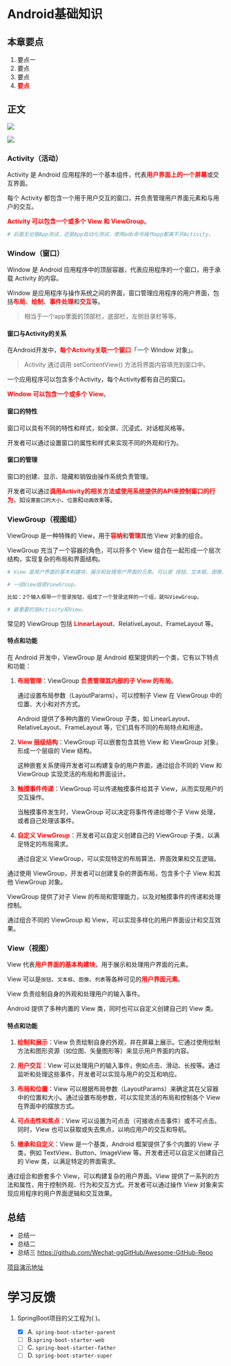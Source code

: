 # Android基础知识
## 本章要点
1. 要点一
1. 要点
1. 要点
1. **要点**

## 正文


![](assets/20230522153501.png)

![](assets/1_POXGKEbCuogABtx3lcqN9w.webp)

### Activity（活动）

Activity 是 Android 应用程序的一个基本组件，代表**用户界面上的一个屏幕**或交互界面。

每个 Activity 都包含一个用于用户交互的窗口，并负责管理用户界面元素和与用户的交互。

**Activity 可以包含一个或多个 View 和 ViewGroup**。

```bash
# 后面无论做App测试，还是App自动化测试，使用adb命令操作app都离不开Activity。
```


### Window（窗口）

Window 是 Android 应用程序中的顶层容器，代表应用程序的一个窗口，用于承载 Activity 的内容。

Window 是应用程序与操作系统之间的界面，窗口管理应用程序的用户界面，包括**布局**、**绘制**、**事件处理**和**交互**等。

>相当于一个app里面的顶部栏，底部栏，左侧目录栏等等。

#### 窗口与Activity的关系

在Android开发中，**每个Activity关联一个窗口**「一个 Window 对象」。

>Activity 通过调用 setContentView() 方法将界面内容填充到窗口中。

一个应用程序可以包含多个Activity，每个Activity都有自己的窗口。


**Window 可以包含一个或多个 View**。



#### 窗口的特性

窗口可以具有不同的特性和样式，如全屏、沉浸式、对话框风格等。

开发者可以通过设置窗口的属性和样式来实现不同的外观和行为。

#### 窗口的管理

窗口的创建、显示、隐藏和销毁由操作系统负责管理。

开发者可以通过**调用Activity的相关方法或使用系统提供的API来控制窗口的行为**，如`设置窗口的大小`、`位置`和`动画效果`等。


### ViewGroup（视图组）

ViewGroup 是一种特殊的 View，用于**容纳**和**管理**其他 View 对象的组合。

ViewGroup 充当了一个容器的角色，可以将多个 View 组合在一起形成一个层次结构，实现复杂的布局和界面结构。

```bash
# View 是用户界面的基本构建块，展示和处理用户界面的元素。可以是 按钮、文本框、图像、列表等各种可见的  用户界面元素。

# 一组View组成ViewGroup。

比如：2个输入框带一个登录按钮，组成了一个登录这样的一个组，就叫ViewGroup。

# 最重要的是Activity和View。
```

常见的 ViewGroup 包括 **LinearLayout**、RelativeLayout、FrameLayout 等。

#### 特点和功能

在 Android 开发中，ViewGroup 是 Android 框架提供的一个类，它有以下特点和功能：

1. **布局管理**：ViewGroup **负责管理其内部的子 View 的布局**。
   
   通过设置布局参数（LayoutParams），可以控制子 View 在 ViewGroup 中的位置、大小和对齐方式。
   
   Android 提供了多种内置的 ViewGroup 子类，如 LinearLayout、RelativeLayout、FrameLayout 等，它们具有不同的布局特点和用途。

2. **View 层级结构**：ViewGroup 可以嵌套包含其他 View 和 ViewGroup 对象，形成一个层级的 View 结构。
   
   这种嵌套关系使得开发者可以构建复杂的用户界面，通过组合不同的 View 和 ViewGroup 实现灵活的布局和界面设计。

3. **触摸事件传递**：ViewGroup 可以传递触摸事件给其子 View，从而实现用户的交互操作。
   
   当触摸事件发生时，ViewGroup 可以决定将事件传递给哪个子 View 处理，或者自己处理该事件。

4. **自定义 ViewGroup**：开发者可以自定义创建自己的 ViewGroup 子类，以满足特定的布局需求。
   
   通过自定义 ViewGroup，可以实现特定的布局算法、界面效果和交互逻辑。

通过使用 ViewGroup，开发者可以创建复杂的界面布局，包含多个子 View 和其他 ViewGroup 对象。

ViewGroup 提供了对子 View 的布局和管理能力，以及对触摸事件的传递和处理控制。

通过组合不同的 ViewGroup 和 View，可以实现多样化的用户界面设计和交互效果。


### View（视图）

View 代表**用户界面的基本构建块**，用于展示和处理用户界面的元素。

View 可以是`按钮`、`文本框`、`图像`、`列表`等各种可见的**用户界面元素**。



View 负责绘制自身的外观和处理用户的输入事件。

Android 提供了多种内置的 View 类，同时也可以自定义创建自己的 View 类。


#### 特点和功能

1. **绘制和展示**：View 负责绘制自身的外观，并在屏幕上展示。它通过使用绘制方法和图形资源（如位图、矢量图形等）来显示用户界面的内容。

1. **用户交互**：View 可以处理用户的输入事件，例如点击、滑动、长按等。通过监听和处理这些事件，开发者可以实现与用户的交互和响应。

1. **布局和位置**：View 可以根据布局参数（LayoutParams）来确定其在父容器中的位置和大小。通过设置布局参数，可以实现灵活的布局和控制各个 View 在界面中的摆放方式。

1. **可点击性和焦点**：View 可以设置为可点击（可接收点击事件）或不可点击。同时，View 也可以获取或失去焦点，以响应用户的交互和导航。

1. **继承和自定义**：View 是一个基类，Android 框架提供了多个内置的 View 子类，例如 TextView、Button、ImageView 等。开发者还可以自定义创建自己的 View 类，以满足特定的界面需求。

通过组合和嵌套多个 View，可以构建复杂的用户界面。View 提供了一系列的方法和属性，用于控制外观、行为和交互方式。开发者可以通过操作 View 对象来实现应用程序的用户界面逻辑和交互效果。



## 总结

- 总结一
- 总结二
- 总结三
https://github.com/Wechat-ggGitHub/Awesome-GitHub-Repo

[项目演示地址](https://github.com/testeru-pro/junit5-demo/tree/main/junit5-basic)


# 学习反馈

1. SpringBoot项目的父工程为( )。

   - [x] A. `spring-boot-starter-parent`
   - [ ] B.`spring-boot-starter-web`
   - [ ] C. `spring-boot-starter-father`
   - [ ] D. `spring-boot-starter-super`
<style>
  strong {
    color: red;
    font-weight: bolder;
  }
  .reveal blockquote {
    font-style: unset;
  }
</style>